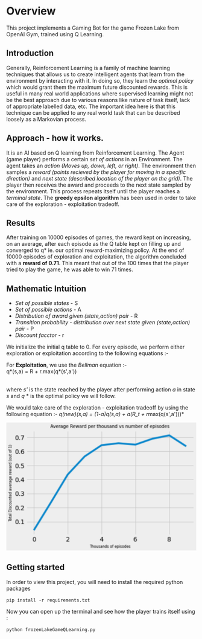 # Overview
This project implements a Gaming Bot for the game Frozen Lake from OpenAI Gym, trained using Q Learning. 

## Introduction 
Generally, Reinforcement Learning is a family of machine learning techniques that allows us to create intelligent agents that learn from the environment by interacting with it. In doing so, they learn the *optimal policy* which would grant them the maximum future discounted rewards. This is useful in many real world applications where supervised learning might not be the best approach due to various reasons like nature of task itself, lack of appropriate labelled data, etc.
The important idea here is that this technique can be applied to any real world task that can be described loosely as a Markovian process.


## Approach - how it works. 
It is an AI based on Q learning from Reinforcement Learning. The Agent (game player) performs a certain *set of actions* in an Environment. The agent takes an *action (Moves up, down, left, or right)*. The environment then samples a *reward (points recieved by the player for moving in a specific direction)* and *next state (described location of the player on the grid)*. The player then receives the award and proceeds to the next state sampled by the environment. This process repeats itself until the player reaches a *terminal state*. The **greedy epsilon algorithm** has been used in order to take care of the exploration - exploitation tradeoff. 

## Results 
After training on 10000 episodes of games, the reward kept on increasing, on an average, after each episode as the Q table kept on filling up and converged to q* ie. our optimal reward-maximizing policy. 
At the end of 10000 episodes of exploration and exploitation, the algorithm concluded with a **reward of 0.71**. This meant that out of the 100 times that the player tried to play the game, he was able to win 71 times. 

## Mathematic Intuition 
- *Set of possible states* - S <br />
- *Set of possible actions* - A <br />
- *Distribution of award given (state,action) pair* - R <br />
- *Transition probability - distribution over next state given (state,action) pair* - P <br />
- *Discount facctor* - r <br />

We initialize the initial q table to 0. For every episode, we perform either exploration or exploitation according to the following equations :- 

For **Exploitation**, we use the *Bellman* equation :- <br /> 
q*(s,a) = R + r.max(q*(s',a'))

<br /> where *s'* is the state reached by the player after performing action *a* in state *s* and *q* * is the optimal policy we will follow. 

We would take care of the exploration - exploitation tradeoff by using the following equation :- 
*q(new)(s,a) = (1-a)q(s,a) + a(R_t + r*max(q(s',a')))*



![Training results](/Images/rewards.png)

## Getting started 
In order to view this project, you will need to install the required python packages

```
pip install -r requirements.txt
```

Now you can open up the terminal and see how the player trains itself using : 

```
python frozenLakeGameQLearning.py
```

